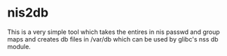 # nis2db
This is a very simple tool which takes the entires in nis passwd and group maps and creates db files in /var/db which can be used by glibc's nss db module. 
